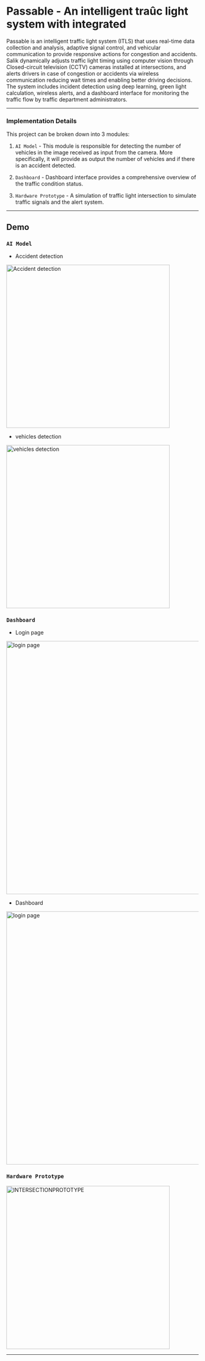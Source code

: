 # Passable - An intelligent traûc light system with integrated

Passable is an intelligent traffic light system (ITLS) that uses real-time data collection and analysis, adaptive signal control, and vehicular communication to provide responsive actions for congestion and accidents. Salik dynamically adjusts traffic light timing using computer vision through Closed-circuit television (CCTV) cameras installed at intersections, and alerts drivers in case of congestion or accidents via wireless communication reducing wait times and enabling better driving decisions. The system includes incident detection using deep learning, green light calculation, wireless alerts, and a dashboard interface for monitoring the traffic flow by traffic department administrators.


------------------------------------------
### Implementation Details

This project can be broken down into 3 modules:

1. `AI Model` - This module is responsible for detecting the number of vehicles in the image received as input from the camera. More specifically, it will provide as output the number of vehicles and if there is an accident detected.

2. `Dashboard` - Dashboard interface provides a comprehensive overview of the traffic condition status.

3. `Hardware Prototype` - A simulation of traffic light intersection to simulate traffic signals and the alert system.
------------------------------------------
## Demo

### `AI Model`

* Accident detection

<img width="428" alt="Accident detection" src="https://github.com/user-attachments/assets/1ea4bfd5-4a76-4dda-9b42-8d2021a7073f" />
  
* vehicles detection

<img width="428" alt="vehicles detection" src="https://github.com/user-attachments/assets/2c25609d-5a8d-46fb-a32a-5aa00d8b8d41" />

### `Dashboard`

* Login page

<img width="664" alt="login page" src="https://github.com/user-attachments/assets/b6291262-cfc5-45bb-a0e4-3bfd49b33269" />

* Dashboard

<img width="664" alt="login page" src="https://github.com/user-attachments/assets/87a264f4-05e6-4c17-8ea1-957a6ffeb2a7"/>


### `Hardware Prototype`

<img width="428" alt="INTERSECTIONPROTOTYPE" src="https://github.com/user-attachments/assets/050b805a-74fb-40bb-847a-3f8b9a00a593" />


------------------------------------------



